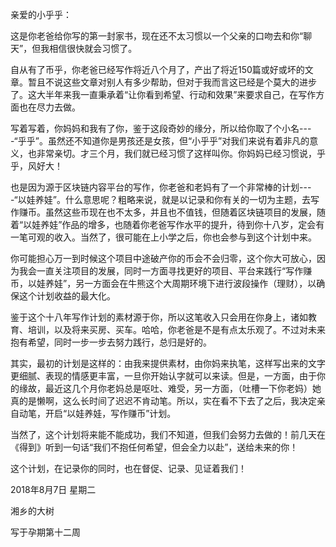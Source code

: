  

 
 
亲爱的小乎乎：
 
这是你老爸给你写的第一封家书，现在还不太习惯以一个父亲的口吻去和你“聊天”，但我相信很快就会习惯了。
 
自从有了币乎，你老爸已经写作将近八个月了，产出了将近150篇或好或坏的文章。暂且不说这些文章对别人有多少帮助，但对于我而言这已经是个莫大的进步了。这大半年来我一直秉承着“让你看到希望、行动和效果”来要求自己，在写作方面也在尽力去做。
 
写着写着，你妈妈和我有了你，鉴于这段奇妙的缘分，所以给你取了个小名----“乎乎”。虽然还不知道你是男孩还是女孩，但“小乎乎”对我们来说有着非凡的意义，也非常亲切。才三个月，我们就已经习惯了这样叫你。你妈妈已经习惯说，乎乎，风好大！
 
也是因为源于区块链内容平台的写作，你老爸和老妈有了一个非常棒的计划----“以娃养娃”。什么意思呢？粗略来说，就是以记录和你有关的一切为主题，去写作赚币。虽然这些币现在也不太多，并且也不值钱，但随着区块链项目的发展，随着“以娃养娃”作品的增多，也随着你老爸写作水平的提升，待到你十八岁，定会有一笔可观的收入。当然了，很可能在上小学之后，你也会参与到这个计划中来。
 
你可能担心万一到时候这个项目中途破产你的币会不会归零，这个你大可放心，因为我会一直关注项目的发展，同时一方面寻找更好的项目、平台来践行“写作赚币，以娃养娃”，另一方面会在牛熊这个大周期环境下进行波段操作（理财），以确保这个计划收益的最大化。
 
鉴于这个十八年写作计划的素材源于你，所以这笔收入只会用在你身上，诸如教育、培训，以及将来买房、买车。哈哈，你老爸是不是有点太乐观了。不过对未来抱有希望，同时一步一步去努力践行，总归是好的。
 
其实，最初的计划是这样的：由我来提供素材，由你妈来执笔，这样写出来的文字更细腻、表现的情感更丰富，一旦你开始认字就可以来读。但是，一方面，由于你的缘故，最近这几个月你老妈总是呕吐、难受，另一方面，（吐槽一下你老妈）她真的是懒啊，这么长时间了迟迟不肯动笔。所以，实在看不下去了之后，我决定亲自动笔，开启“以娃养娃，写作赚币”计划。
 
当然了，这个计划将来能不能成功，我们不知道，但我们会努力去做的！前几天在《得到》听到一句话“我们不抱任何希望，但会全力以赴”，送给未来的你！
 
这个计划，在记录你的同时，也在督促、记录、见证着我们！
 
2018年8月7日 星期二
 
湘乡的大树
 
写于孕期第十二周